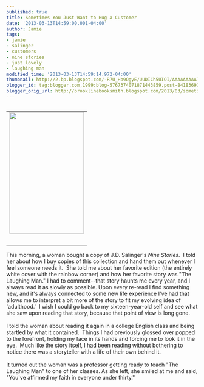 ```yaml
---
published: true
title: Sometimes You Just Want to Hug a Customer
date: '2013-03-13T14:59:00.001-04:00'
author: Jamie
tags:
- jamie
- salinger
- customers
- nine stories
- just lovely
- laughing man
modified_time: '2013-03-13T14:59:14.972-04:00'
thumbnail: http://2.bp.blogspot.com/-R7U_Hb9QgyE/UUDICh5UIQI/AAAAAAAAATI/WL06Ls-V21c/s72-c/ninestories.jpg
blogger_id: tag:blogger.com,1999:blog-5767374071871443859.post-8418369125083661931
blogger_orig_url: http://brooklinebooksmith.blogspot.com/2013/03/sometimes-you-just-want-to-hug-customer.html
---
```


<table cellpadding="0" cellspacing="0" class="tr-caption-container" style="float: right; margin-left: 1em; text-align: right;"><tbody><tr><td style="text-align: center;"><a href="http://2.bp.blogspot.com/-R7U_Hb9QgyE/UUDICh5UIQI/AAAAAAAAATI/WL06Ls-V21c/s1600/ninestories.jpg" imageanchor="1" style="clear: right; margin-bottom: 1em; margin-left: auto; margin-right: auto;"><img border="0" height="320" src="http://2.bp.blogspot.com/-R7U_Hb9QgyE/UUDICh5UIQI/AAAAAAAAATI/WL06Ls-V21c/s320/ninestories.jpg" width="196" /></a></td></tr><tr><td class="tr-caption" style="text-align: center;"><br /></td></tr></tbody></table>This morning, a woman bought a copy of J.D. Salinger's <i>Nine Stories</i>. &nbsp;I told her about how I buy copies of this collection and hand them out whenever I feel someone needs it. &nbsp;She told me about her favorite edition (the entirely white cover with the rainbow corner) and how her favorite story was "The Laughing Man." I had to comment--that story haunts me every year, and I always read it as slowly as possible. Upon every re-read I find something new, and it's always connected to some new life experience I've had that allows me to interpret a bit more of the story to fit my evolving idea of 'adulthood.' &nbsp;I wish I could go back to my sixteen-year-old self and see what she saw upon reading that story, because that point of view is long gone. <br /><br />I told the woman about reading it again in a college English class and being startled by what it contained. &nbsp;Things I had previously glossed over popped to the forefront, holding my face in its hands and forcing me to look it in the eye. &nbsp;Much like the story itself, I had been reading without bothering to notice there was a storyteller with a life of their own behind it.<br /><br />It turned out the woman was a professor getting ready to teach "The Laughing Man" to one of her classes.&nbsp;As she left, she smiled at me and said, "You've affirmed my faith in everyone under thirty."<br /><br /><br /><br /><br />
